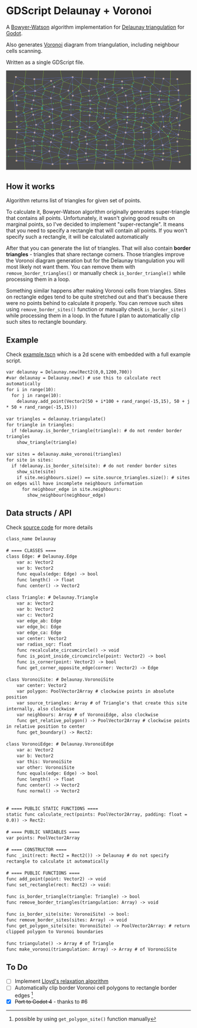 # GDScript Delaunay + Voronoi
A [Bowyer-Watson](https://en.wikipedia.org/wiki/Bowyer–Watson_algorithm) algorithm implementation for [Delaunay triangulation](https://en.wikipedia.org/wiki/Delaunay_triangulation) for [Godot](https://godotengine.org).

Also generates [Voronoi](https://en.wikipedia.org/wiki/Voronoi_diagram) diagram from triangulation, including neighbour cells scanning.

Written as a single GDScript file.

![Preview](preview.png)


## How it works
Algorithm returns list of triangles for given set of points.

To calculate it, Bowyer-Watson algorithm originally generates super-triangle that contains all points.
Unfortunately, it wasn't giving good results on marginal points, so I've decided to implement "super-rectangle".
It means that you need to specify a rectangle that will contain all points.
If you won't specify such a rectangle, it will be calculated automatically

After that you can generate the list of triangles. That will also contain **border triangles** - triangles that share rectange corners.
Those triangles improve the Voronoi diagram generation but for the Delaunay triangulation you will most likely not want them. You can remove them with `remove_border_triangles()` or manually check `is_border_triangle()` while processing them in a loop.

Something similar happens after making Voronoi cells from triangles. Sites on rectangle edges tend to be quite stretched out and that's because there were no points behind to calculate it properly. You can remove such sites using `remove_border_sites()` function or manually check `is_border_site()` while processing them in a loop. In the future I plan to automatically clip such sites to rectangle boundary.


## Example

Check [example.tscn](example.tscn) which is a 2d scene with embedded with a full example script.

```GDScript
var delaunay = Delaunay.new(Rect2(0,0,1200,700))
#var delaunay = Delaunay.new() # use this to calculate rect automatically
for i in range(10):
  for j in range(10):
    delaunay.add_point(Vector2(50 + i*100 + rand_range(-15,15), 50 + j * 50 + rand_range(-15,15)))
    
var triangles = delaunay.triangulate()
for triangle in triangles:
  if !delaunay.is_border_triangle(triangle): # do not render border triangles
    show_triangle(triangle)
    
var sites = delaunay.make_voronoi(triangles)
for site in sites:
  if !delaunay.is_border_site(site): # do not render border sites
    show_site(site)
    if site.neighbours.size() == site.source_triangles.size(): # sites on edges will have incomplete neighbours information
      for neighbour_edge in site.neighbours:
        show_neighbour(neighbour_edge)
```


## Data structs / API

Check [source code](addons/gdDelaunay/Delaunay.gd) for more details

```GDScript
class_name Delaunay

# ==== CLASSES ====
class Edge: # Delaunay.Edge
	var a: Vector2
	var b: Vector2
	func equals(edge: Edge) -> bool
	func length() -> float
	func center() -> Vector2

class Triangle: # Delaunay.Triangle
	var a: Vector2
	var b: Vector2
	var c: Vector2
	var edge_ab: Edge
	var edge_bc: Edge
	var edge_ca: Edge
	var center: Vector2
	var radius_sqr: float
	func recalculate_circumcircle() -> void
	func is_point_inside_circumcircle(point: Vector2) -> bool
	func is_corner(point: Vector2) -> bool
	func get_corner_opposite_edge(corner: Vector2) -> Edge

class VoronoiSite: # Delaunay.VoronoiSite
	var center: Vector2
	var polygon: PoolVector2Array # clockwise points in absolute position
	var source_triangles: Array # of Triangle's that create this site internally, also clockwise
	var neighbours: Array # of VoronoiEdge, also clockwise
	func get_relative_polygon() -> PoolVector2Array # clockwise points in relative position to center
	func get_boundary() -> Rect2:

class VoronoiEdge: # Delaunay.VoronoiEdge
	var a: Vector2
	var b: Vector2
	var this: VoronoiSite
	var other: VoronoiSite
	func equals(edge: Edge) -> bool
	func length() -> float
	func center() -> Vector2
	func normal() -> Vector2
  
  
# ==== PUBLIC STATIC FUNCTIONS ====
static func calculate_rect(points: PoolVector2Array, padding: float = 0.0)) -> Rect2:
 
# ==== PUBLIC VARIABLES ====
var points: PoolVector2Array

# ==== CONSTRUCTOR ====
func _init(rect: Rect2 = Rect2()) -> Delaunay # do not specify rectangle to calculate it automatically

# ==== PUBLIC FUNCTIONS ====
func add_point(point: Vector2) -> void
func set_rectangle(rect: Rect2) -> void:

func is_border_triangle(triangle: Triangle) -> bool
func remove_border_triangles(triangulation: Array) -> void

func is_border_site(site: VoronoiSite) -> bool:
func remove_border_sites(sites: Array) -> void
func get_polygon_site(site: VoronoiSite) -> PoolVector2Array: # return clipped polygon to Voronoi boundaries

func triangulate() -> Array # of Triangle
func make_voronoi(triangulation: Array) -> Array # of VoronoiSite
```


## To Do

- [ ] Implement [Lloyd's relaxation algorithm](https://en.wikipedia.org/wiki/Lloyd%27s_algorithm)
- [ ] Automatically clip border Voronoi cell polygons to rectangle border edges [^1]
- [x] ~~Port to Godot 4~~ - thanks to #6

[^1]: possible by using `get_polygon_site()` function manually
